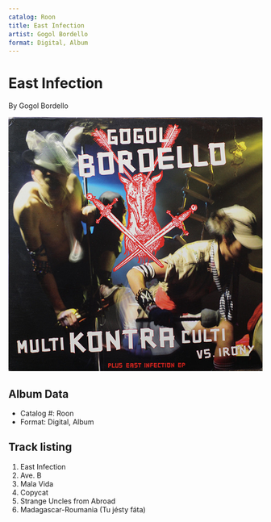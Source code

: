 ```yaml
---
catalog: Roon
title: East Infection
artist: Gogol Bordello
format: Digital, Album
---
```


# East Infection

By Gogol Bordello

![](../../assets/albumcovers/Gogol_Bordello-East_Infection.png)

## Album Data

- Catalog #: Roon
- Format: Digital, Album


## Track listing


1. East Infection
2. Ave. B
3. Mala Vida
4. Copycat
5. Strange Uncles from Abroad
6. Madagascar-Roumania (Tu jésty fáta)

